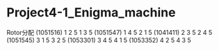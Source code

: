 # Project4-1_Enigma_machine
Rotor分配
(1051516) 1 2 5
  	      1 3 5
(1051547) 1 4 5
  	      2 1 5
(1041411) 2 3 5
  	      2 4 5
(1051545) 3 1 5
  	      3 2 5
(1053301) 3 4 5
  	      4 1 5
(1053352) 4 2 5
  	      4 3 5
